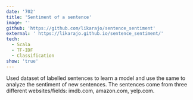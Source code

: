```yaml
---
date: '702'
title: 'Sentiment of a sentence'
image: ''
github: 'https://github.com/likarajo/sentence_sentiment'
external: ' https://likarajo.github.io/sentence_sentiment/'
tech:
  - Scala
  - TF-IDF
  - Classification
show: 'true'
---
```


Used dataset of labelled sentences to learn a model and use the same to analyze the sentiment of new sentences.
The sentences come from three different websites/fields: imdb.com, amazon.com, yelp.com.